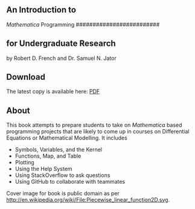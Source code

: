 ## An Introduction to 
*Mathematica* Programming
#########################
## for Undergraduate Research

by Robert D. French and Dr. Samuel N. Jator

## Download

The latest copy is available here: [PDF](https://github.com/robertdfrench/MathematicaBook/blob/master/MathematicaForUndergraduateResearch.pdf?raw=true)


## About
This book attempts to prepare students to take on *Mathematica* based programming projects that are likely to come up in courses on Differential Equations or Mathematical Modelling. It includes

* Symbols, Variables, and the Kernel
* Functions, Map, and Table
* Plotting
* Using the Help System
* Using StackOverflow to ask questions
* Using GitHub to collaborate with teammates

Cover image for book is public domain as per http://en.wikipedia.org/wiki/File:Piecewise_linear_function2D.svg.
